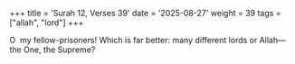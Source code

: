 +++
title = 'Surah 12, Verses 39'
date = '2025-08-27'
weight = 39
tags = ["allah", "lord"]
+++

O  my fellow-prisoners! Which is far better: many different lords or Allah—the One, the Supreme?